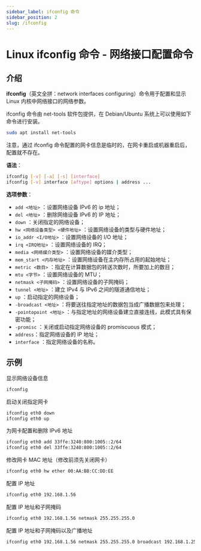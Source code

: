 ```yaml
---
sidebar_label: ifconfig 命令
sidebar_position: 2
slug: /ifconfig
---
```


# Linux ifconfig 命令 - 网络接口配置命令



## 介绍

**ifconfig**（英文全拼：network interfaces configuring）命令用于配置和显示 Linux 内核中网络接口的网络参数。

ifconfig 命令由 net-tools 软件包提供，在 Debian/Ubuntu 系统上可以使用如下命令进行安装。

```bash
sudo apt install net-tools
```

注意，通过 ifconfig 命令配置的网卡信息是临时的，在网卡重启或机器重启后，配置就不存在。

**语法**：

```bash
ifconfig [-v] [-a] [-s] [interface]
ifconfig [-v] interface [aftype] options | address ...
```

**选项参数**：

- `add <地址>` ：设置网络设备 IPv6 的 ip 地址；
- `del <地址>` ：删除网络设备 IPv6 的 IP 地址；
- `down` ：关闭指定的网络设备；
- `hw <网络设备类型> <硬件地址>` ：设置网络设备的类型与硬件地址；
- `io_addr <I/O地址>` ：设置网络设备的 I/O 地址；
- `irq <IRQ地址>` ：设置网络设备的 IRQ；
- `media <网络媒介类型>` ：设置网络设备的媒介类型；
- `mem_start <内存地址>` ：设置网络设备在主内存所占用的起始地址；
- `metric <数目>` ：指定在计算数据包的转送次数时，所要加上的数目；
- `mtu <字节>` ：设置网络设备的 MTU；
- `netmask <子网掩码>` ：设置网络设备的子网掩码；
- `tunnel <地址>` ：建立 IPv4 与 IPv6 之间的隧道通信地址；
- `up` ：启动指定的网络设备；
- `-broadcast <地址>` ：将要送往指定地址的数据包当成广播数据包来处理；
- `-pointopoint <地址>` ：与指定地址的网络设备建立直接连线，此模式具有保密功能；
- `-promisc` ：关闭或启动指定网络设备的 promiscuous 模式；
- `address`：指定网络设备的 IP 地址；
- `interface` ：指定网络设备的名称。



## 示例

显示网络设备信息

```bash
ifconfig
```

启动关闭指定网卡

```bash
ifconfig eth0 down
ifconfig eth0 up 
```

为网卡配置和删除 IPv6 地址

```bash
ifconfig eth0 add 33ffe:3240:800:1005::2/64
ifconfig eth0 del 33ffe:3240:800:1005::2/64
```

修改网卡 MAC 地址（修改前须先关闭网卡）

```bash
ifconfig eth0 hw ether 00:AA:BB:CC:DD:EE
```

配置 IP 地址

```bash
ifconfig eth0 192.168.1.56
```

配置 IP 地址和子网掩码

```bash
ifconfig eth0 192.168.1.56 netmask 255.255.255.0
```

配置 IP 地址和子网掩码以及广播地址

```bash
ifconfig eth0 192.168.1.56 netmask 255.255.255.0 broadcast 192.168.1.255
```

